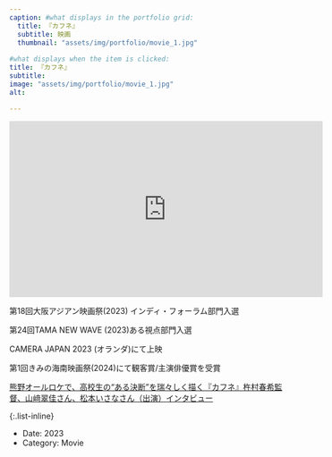 ```yaml
---
caption: #what displays in the portfolio grid:
  title: 『カフネ』
  subtitle: 映画
  thumbnail: "assets/img/portfolio/movie_1.jpg"
  
#what displays when the item is clicked:
title: 『カフネ』
subtitle: 
image: "assets/img/portfolio/movie_1.jpg"
alt: 

---
```


<iframe width="560" height="315" src="https://www.youtube.com/embed/hFyk4DxVHsc?si=Ke3VyAd0ISEs1gmC" title="YouTube video player" frameborder="0" allow="accelerometer; autoplay; clipboard-write; encrypted-media; gyroscope; picture-in-picture; web-share"></iframe>

第18回大阪アジアン映画祭(2023) インディ・フォーラム部門入選

第24回TAMA NEW WAVE (2023)ある視点部門入選

CAMERA JAPAN 2023 (オランダ)にて上映

第1回きみの海南映画祭(2024)にて観客賞/主演俳優賞を受賞

[熊野オールロケで、高校生の“ある決断”を瑞々しく描く『カフネ』杵村春希監督、山﨑翠佳さん、松本いさなさん（出演）インタビュー](https://cinemagical.themedia.jp/posts/42170480/)

{:.list-inline} 
- Date: 2023
- Category: Movie
